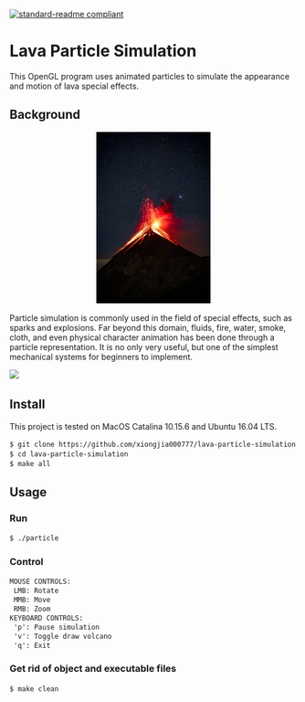 [![standard-readme compliant](https://img.shields.io/badge/readme%20style-standard-brightgreen.svg?style=flat-square)](https://github.com/RichardLitt/standard-readme)

# Lava Particle Simulation
This OpenGL program uses animated particles to simulate  the appearance and motion of lava special effects.

## Background
<p align="center">
<img src="assets/pexels-clive-kim-4220967.jpg" width="200"/>
<p>
Particle simulation is commonly used in the field of special effects, such as sparks and explosions. Far beyond this domain, fluids, fire, water, smoke, cloth, and even physical character animation has been done through a particle representation. It is no only very useful, but one of the simplest mechanical systems for beginners to implement.

![](https://github.com/xiongjia000777/lava-particle-simulation/tree/master/assets/lava.gif)
 
## Install
This project is tested on MacOS Catalina 10.15.6 and Ubuntu 16.04 LTS. 
```sh
$ git clone https://github.com/xiongjia000777/lava-particle-simulation.git
$ cd lava-particle-simulation
$ make all
```

 ## Usage
### Run
 ```sh
 $ ./particle  
 ```
 ### Control
 ```
 MOUSE CONTROLS: 
  LMB: Rotate 
  MMB: Move 
  RMB: Zoom
KEYBOARD CONTROLS: 
  'p': Pause simulation
  'v': Toggle draw volcano
  'q': Exit
```
### Get rid of object and executable files
```sh
$ make clean
```